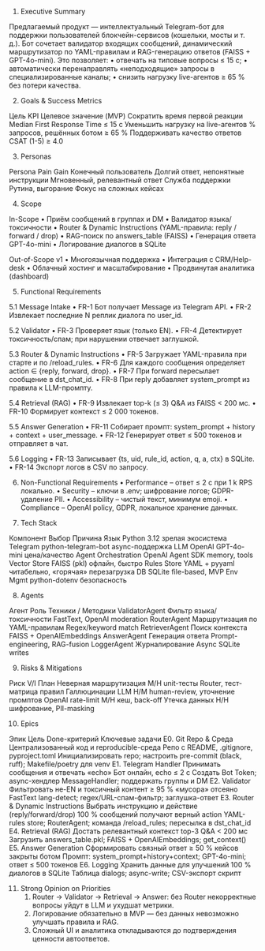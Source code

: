 1. Executive Summary

Предлагаемый продукт — интеллектуальный Telegram-бот для поддержки пользователей блокчейн-сервисов (кошельки, мосты и т. д.). Бот сочетает валидатор входящих сообщений, динамический маршрутизатор по YAML-правилам и RAG-генерацию ответов (FAISS + GPT-4o-mini). Это позволяет:
	•	отвечать на типовые вопросы ≤ 15 с;
	•	автоматически перенаправлять «неподходящие» запросы в специализированные каналы;
	•	снизить нагрузку live-агентов ≥ 65 % без потери качества.

2. Goals & Success Metrics

Цель	KPI	Целевое значение (MVP)
Сократить время первой реакции	Median First Response Time	≤ 15 с
Уменьшить нагрузку на live-агентов	% запросов, решённых ботом	≥ 65 %
Поддерживать качество ответов	CSAT (1-5)	≥ 4.0

3. Personas

Persona	Pain	Gain
Конечный пользователь	Долгий ответ, непонятные инструкции	Мгновенный, релевантный ответ
Служба поддержки	Рутина, выгорание	Фокус на сложных кейсах

4. Scope

In-Scope
	•	Приём сообщений в группах и DM
	•	Валидатор языка/токсичности
	•	Router & Dynamic Instructions (YAML-правила: reply / forward / drop)
	•	RAG-поиск по answers_table (FAISS)
	•	Генерация ответа GPT-4o-mini
	•	Логирование диалогов в SQLite

Out-of-Scope v1
	•	Многоязычная поддержка
	•	Интеграция с CRM/Help-desk
	•	Облачный хостинг и масштабирование
	•	Продвинутая аналитика (dashboard)

5. Functional Requirements

5.1 Message Intake
	•	FR-1 Бот получает Message из Telegram API.
	•	FR-2 Извлекает последние N реплик диалога по user_id.

5.2 Validator
	•	FR-3 Проверяет язык (только EN).
	•	FR-4 Детектирует токсичность/спам; при нарушении отвечает заглушкой.

5.3 Router & Dynamic Instructions
	•	FR-5 Загружает YAML-правила при старте и по /reload_rules.
	•	FR-6 Для каждого сообщения определяет action ∈ {reply, forward, drop}.
	•	FR-7 При forward пересылает сообщение в dst_chat_id.
	•	FR-8 При reply добавляет system_prompt из правила к LLM-промпту.

5.4 Retrieval (RAG)
	•	FR-9 Извлекает top-k (≤ 3) Q&A из FAISS < 200 мс.
	•	FR-10 Формирует контекст ≤ 2 000 токенов.

5.5 Answer Generation
	•	FR-11 Собирает промпт: system_prompt + history + context + user_message.
	•	FR-12 Генерирует ответ ≤ 500 токенов и отправляет в чат.

5.6 Logging
	•	FR-13 Записывает {ts, uid, rule_id, action, q, a, ctx} в SQLite.
	•	FR-14 Экспорт логов в CSV по запросу.

6. Non-Functional Requirements
	•	Performance – ответ ≤ 2 с при 1 k RPS локально.
	•	Security – ключи в .env; шифрование логов; GDPR-удаление PII.
	•	Accessibility – чистый текст, минимум emoji.
	•	Compliance – OpenAI policy, GDPR, локальное хранение данных.

7. Tech Stack

Компонент	Выбор	Причина
Язык	Python 3.12	зрелая экосистема
Telegram	python-telegram-bot	async-поддержка
LLM	OpenAI GPT-4o-mini	цена/качество
Agent Orchestration	OpenAI Agent SDK	memory, tools
Vector Store	FAISS (pkl)	офлайн, быстро
Rules Store	YAML + pyyaml	читабельно, «горячая» перезагрузка
DB	SQLite	file-based, MVP
Env Mgmt	python-dotenv	безопасность

8. Agents

Агент	Роль	Техники / Методики
ValidatorAgent	Фильтр языка/токсичности	FastText, OpenAI moderation
RouterAgent	Маршрутизация по YAML-правилам	Regex/keyword match
RetrieverAgent	Поиск контекста	FAISS + OpenAIEmbeddings
AnswerAgent	Генерация ответа	Prompt-engineering, RAG-fusion
LoggerAgent	Журналирование	Async SQLite writes

9. Risks & Mitigations

Риск	V/I	План
Неверная маршрутизация	M/H	unit-тесты Router, тест-матрица правил
Галлюцинации LLM	H/M	human-review, уточнение промптов
OpenAI rate-limit	M/H	кеш, back-off
Утечка данных	H/H	шифрование, PII-masking

10. Epics

Эпик	Цель	Done-критерий	Ключевые задачи
E0. Git Repo & Среда	Централизованный код и reproducible-среда	Репо с README, .gitignore, pyproject.toml	Инициализировать repo; настроить pre-commit (black, ruff); Makefile/poetry для venv
E1. Telegram Handler	Принимать сообщения и отвечать «echo»	Бот онлайн, echo ≤ 2 с	Создать Bot Token; async-хендлер MessageHandler; поддержать группы и DM
E2. Validator	Фильтровать не-EN и токсичный контент	≥ 95 % «мусора» отсеяно	FastText lang-detect; regex/URL-спам-фильтр; заглушка-ответ
E3. Router & Dynamic Instructions	Выбрать инструкцию и действие (reply/forward/drop)	100 % сообщений получают верный action	YAML-rules store; RouterAgent; команда /reload_rules; пересылка в dst_chat_id
E4. Retrieval (RAG)	Достать релевантный контекст	top-3 Q&A < 200 мс	Загрузить answers_table.pkl; FAISS + OpenAIEmbeddings; get_context()
E5. Answer Generation	Сформировать связный ответ	≥ 50 % кейсов закрыты ботом	Промпт: system_prompt+history+context; GPT-4o-mini; ответ ≤ 500 токенов
E6. Logging	Хранить данные для улучшений	100 % диалогов в SQLite	Таблица dialogs; async-write; CSV-экспорт скрипт


11. Strong Opinion on Priorities
	1.	Router → Validator → Retrieval → Answer: без Router некорректные вопросы уйдут в LLM и ухудшат метрики.
	2.	Логирование обязательно в MVP — без данных невозможно улучшать правила и RAG.
	3.	Сложный UI и аналитика откладываются до подтверждения ценности автоответов.